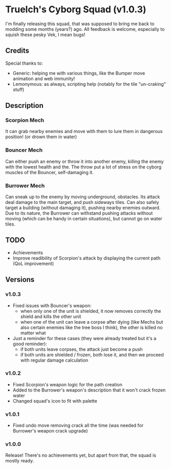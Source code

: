 # Truelch's Cyborg Squad (v1.0.3)

I'm finally releasing this squad, that was supposed to bring me back to modding some months (years?) ago.
All feedback is welcome, especially to squish these pesky Vek, I mean bugs!

## Credits
Special thanks to:
- Generic: helping me with various things, like the Bumper move animation and web immunity!
- Lemonymous: as always, scripting help (notably for the tile "un-craking" stuff)

## Description

### Scorpion Mech
It can grab nearby enemies and move with them to lure them in dangerous position! (or drown them in water)

### Bouncer Mech
Can either push an enemy or throw it into another enemy, killing the enemy with the lowest health and the.
The throw put a lot of stress on the cyborg muscles of the Bouncer, self-damaging it.

### Burrower Mech
Can sneak up to the enemy by moving underground, obstacles. Its attack deal damage to the main target, and push sideways tiles.
Can also safely target a building (without damaging it), pushing nearby enemies outward.
Due to its nature, the Burrower can withstand pushing attacks without moving (which can be handy in certain situations), but cannot go on water tiles.

## TODO
- Achievements
- Improve readibility of Scorpion's attack by displaying the current path (QoL improvement)

## Versions

### v1.0.3
- Fixed issues with Bouncer's weapon:
  - when only one of the unit is shielded, it now removes correctly the shield and kills the other unit
  - when one of the unit can leave a corpse after dying (like Mechs but also certain enemies like the tree boss I think), the other is killed no matter what
- Just a reminder for these cases (they were already treated but it's a good reminder):
  - if both units leave corpses, the attack just become a push
  - if both units are shielded / frozen, both lose it, and then we proceed with regular damage calculation

### v1.0.2
- Fixed Scorpion's weapon logic for the path creation
- Added to the Burrower's weapon's description that it won't crack frozen water
- Changed squad's icon to fit with palette

### v1.0.1
- Fixed undo move removing crack all the time (was needed for Burrower's weapon crack upgrade)

### v1.0.0
Release! There's no achievements yet, but apart from that, the squad is mostly ready.